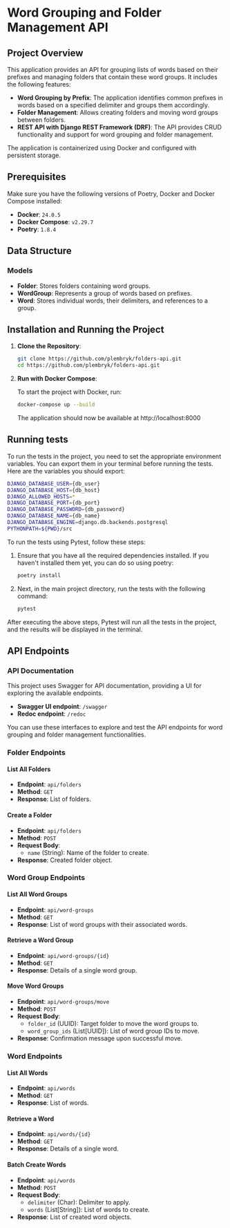 # Word Grouping and Folder Management API

## Project Overview

This application provides an API for grouping lists of words based on their prefixes and managing folders that contain these word groups. It includes the following features:

- **Word Grouping by Prefix**: The application identifies common prefixes in words based on a specified delimiter and groups them accordingly.
- **Folder Management**: Allows creating folders and moving word groups between folders.
- **REST API with Django REST Framework (DRF)**: The API provides CRUD functionality and support for word grouping and folder management.

The application is containerized using Docker and configured with persistent storage.

## Prerequisites

Make sure you have the following versions of Poetry, Docker and Docker Compose installed:

- **Docker**: `24.0.5`
- **Docker Compose**: `v2.29.7`
- **Poetry**: `1.8.4`
## Data Structure

### Models

- **Folder**: Stores folders containing word groups.
- **WordGroup**: Represents a group of words based on prefixes.
- **Word**: Stores individual words, their delimiters, and references to a group.

## Installation and Running the Project

1. **Clone the Repository**:

   ```bash
   git clone https://github.com/plembryk/folders-api.git
   cd https://github.com/plembryk/folders-api.git
   ```

2. **Run with Docker Compose**:

    To start the project with Docker, run:

    ```bash
    docker-compose up --build
   ```
   The application should now be available at http://localhost:8000
## Running tests

To run the tests in the project, you need to set the appropriate environment variables. You can export them in your terminal before running the tests. Here are the variables you should export:
```bash
DJANGO_DATABASE_USER={db_user}
DJANGO_DATABASE_HOST={db_host}
DJANGO_ALLOWED_HOSTS=*
DJANGO_DATABASE_PORT={db_port}
DJANGO_DATABASE_PASSWORD={db_password}
DJANGO_DATABASE_NAME={db_name}
DJANGO_DATABASE_ENGINE=django.db.backends.postgresql
PYTHONPATH=${PWD}/src
```

To run the tests using Pytest, follow these steps:

1. Ensure that you have all the required dependencies installed. If you haven't installed them yet, you can do so using poetry:

    ```bash
    poetry install
    ```

2. Next, in the main project directory, run the tests with the following command:

    ```bash
    pytest
    ```

After executing the above steps, Pytest will run all the tests in the project, and the results will be displayed in the terminal.


## API Endpoints

### API Documentation

This project uses Swagger for API documentation, providing a UI for exploring the available endpoints.

- **Swagger UI endpoint**: `/swagger`
- **Redoc endpoint**: `/redoc`

You can use these interfaces to explore and test the API endpoints for word grouping and folder management functionalities.


### Folder Endpoints
#### List All Folders
- **Endpoint**: `api/folders`
- **Method**: `GET`
- **Response**: List of folders.

#### Create a Folder
- **Endpoint**: `api/folders`
- **Method**: `POST`
- **Request Body**:
  - `name` (String): Name of the folder to create.
- **Response**: Created folder object.

### Word Group Endpoints
#### List All Word Groups
- **Endpoint**: `api/word-groups`
- **Method**: `GET`
- **Response**: List of word groups with their associated words.

#### Retrieve a Word Group
- **Endpoint**: `api/word-groups/{id}`
- **Method**: `GET`
- **Response**: Details of a single word group.

#### Move Word Groups
- **Endpoint**: `api/word-groups/move`
- **Method**: `POST`
- **Request Body**:
  - `folder_id` (UUID): Target folder to move the word groups to.
  - `word_group_ids` (List[UUID]): List of word group IDs to move.
- **Response**: Confirmation message upon successful move.

### Word Endpoints
#### List All Words
- **Endpoint**: `api/words`
- **Method**: `GET`
- **Response**: List of words.

#### Retrieve a Word
- **Endpoint**: `api/words/{id}`
- **Method**: `GET`
- **Response**: Details of a single word.

#### Batch Create Words
- **Endpoint**: `api/words`
- **Method**: `POST`
- **Request Body**:
  - `delimiter` (Char): Delimiter to apply.
  - `words` (List[String]): List of words to create.
- **Response**: List of created word objects.